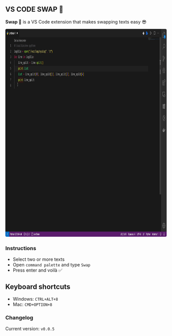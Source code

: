 ## VS CODE SWAP 🔁

<b>Swap 🔁</b> is a VS Code extension that makes swapping texts easy 😎

<img src=".github/assets/Swap.gif" width="990px" height="650px" style="border-radius: 4px"/>


### Instructions

* Select two or more texts
* Open `command palette` and type `Swap`
* Press enter and voilà ✅

## Keyboard shortcuts

* Windows: `CTRL+ALT+8`
* Mac: `CMD+OPTION+8`


### Changelog

Current version: `v0.0.5`
